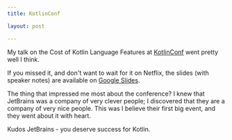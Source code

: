 ```yaml
---
title: KotlinConf

layout: post

---
```

My talk on the Cost of Kotlin Language Features at [KotlinConf](http://kotlinconf.com) went pretty well I think.

If you missed it, and don't want to wait for it on Netflix, the slides (with speaker notes) are available on [Google Slides](https://docs.google.com/presentation/d/1wYX8RvspzQVxoGTlyagNqEyFGKIaTObSSz8CjoUpMks).

The thing that impressed me most about the conference? I knew that JetBrains was a company of very clever people; I discovered that they are a company of very nice people. This was I believe their first big event, and they went about it with heart. 

Kudos JetBrains - you deserve success for Kotlin. 